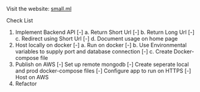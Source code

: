 Visit the website: [small.ml](https://small.ml)

Check List
1. Implement Backend API
[-] a. Return Short Url
[-] b. Return Long Url
[-] c. Redirect using Short Url
[-] d. Document usage on home page
2. Host locally on docker
[-] a. Run on docker
[-] b. Use Environmental variables to supply port and database connection
[-] c. Create Docker-compose file
3. Publish on AWS
[-] Set up remote mongodb
[-] Create seperate local and prod docker-compose files
[-]  Configure app to run on HTTPS
[-]  Host on AWS
4. Refactor 